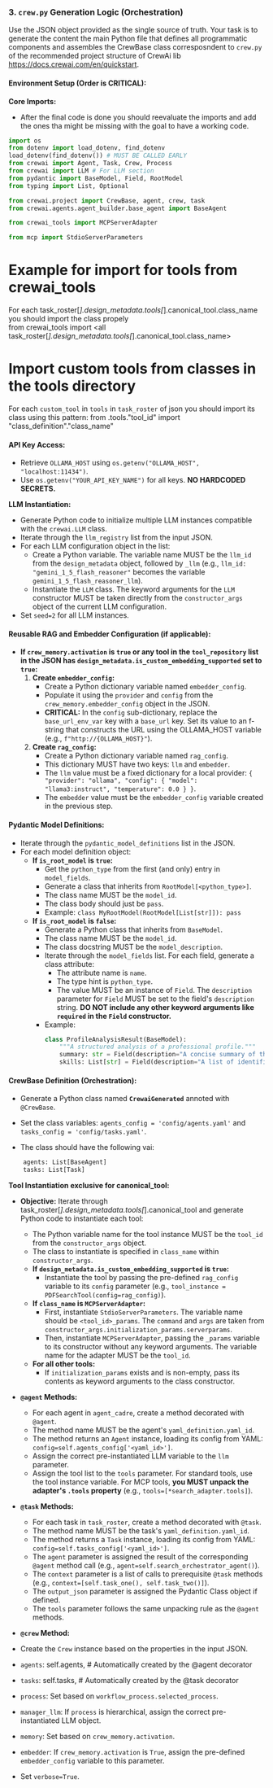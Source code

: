 
### 3. `crew.py` Generation Logic (Orchestration)

Use the JSON object provided as the single source of truth. Your task is to generate the content the main Python file that defines all programmatic components and assembles the CrewBase class corresposndent to `crew.py` of the recommended project structure of CrewAi lib  https://docs.crewai.com/en/quickstart.

#### **Environment Setup (Order is CRITICAL):**

**Core Imports:**

  * After the final code is done you should reevaluate the imports and add the ones tha might be missing with the goal to have a working code.

```python
import os
from dotenv import load_dotenv, find_dotenv
load_dotenv(find_dotenv()) # MUST BE CALLED EARLY
from crewai import Agent, Task, Crew, Process
from crewai import LLM # For LLM section
from pydantic import BaseModel, Field, RootModel
from typing import List, Optional

from crewai.project import CrewBase, agent, crew, task
from crewai.agents.agent_builder.base_agent import BaseAgent

from crewai_tools import MCPServerAdapter

from mcp import StdioServerParameters 
```

# Example for import for tools from crewai_tools
For each task_roster[*].design_metadata.tools[*].canonical_tool.class_name you should import the class propely  
from crewai_tools import <all task_roster[*].design_metadata.tools[*].canonical_tool.class_name>

# Import custom tools from classes in the tools directory
For each  `custom_tool` in `tools` in `task_roster` of json you should import its class using this pattern: from .tools."tool_id" import "class_definition"."class_name"



#### **API Key Access:**

  * Retrieve `OLLAMA_HOST` using `os.getenv("OLLAMA_HOST", "localhost:11434")`.
  * Use `os.getenv("YOUR_API_KEY_NAME")` for all keys. **NO HARDCODED SECRETS.**

**LLM Instantiation:**

  * Generate Python code to initialize multiple LLM instances compatible with the `crewai.LLM` class.
  * Iterate through the `llm_registry` list from the input JSON.
  * For each LLM configuration object in the list:
      * Create a Python variable. The variable name MUST be the `llm_id` from the `design_metadata` object, followed by `_llm` (e.g., `llm_id: "gemini_1_5_flash_reasoner"` becomes the variable `gemini_1_5_flash_reasoner_llm`).
      * Instantiate the `LLM` class. The keyword arguments for the `LLM` constructor MUST be taken directly from the `constructor_args` object of the current LLM configuration.
  * Set `seed=2` for all LLM instances.

#### **Reusable RAG and Embedder Configuration (if applicable):**


  * **If `crew_memory.activation` is `true` or any tool in the `tool_repository` list in the JSON has `design_metadata.is_custom_embedding_supported` set to `true`:**
    1.  **Create `embedder_config`:**
          * Create a Python dictionary variable named `embedder_config`.
          * Populate it using the `provider` and `config` from the `crew_memory.embedder_config` object in the JSON.
          * **CRITICAL:** In the `config` sub-dictionary, replace the `base_url_env_var` key with a `base_url` key. Set its value to an f-string that constructs the URL using the OLLAMA\_HOST variable (e.g., `f"http://{OLLAMA_HOST}"`).
    2.  **Create `rag_config`:**
          * Create a Python dictionary variable named `rag_config`.
          * This dictionary MUST have two keys: `llm` and `embedder`.
          * The `llm` value must be a fixed dictionary for a local provider: `{ "provider": "ollama", "config": { "model": "llama3:instruct", "temperature": 0.0 } }`.
          * The `embedder` value must be the `embedder_config` variable created in the previous step.

#### **Pydantic Model Definitions:**

  * Iterate through the `pydantic_model_definitions` list in the JSON.
  * For each model definition object:
      * **If `is_root_model` is `true`:**
          * Get the `python_type` from the first (and only) entry in `model_fields`.
          * Generate a class that inherits from `RootModel[<python_type>]`.
          * The class name MUST be the `model_id`.
          * The class body should just be `pass`.
          * Example: `class MyRootModel(RootModel[List[str]]): pass`
      * **If `is_root_model` is `false`:**
          * Generate a Python class that inherits from `BaseModel`.
          * The class name MUST be the `model_id`.
          * The class docstring MUST be the `model_description`.
          * Iterate through the `model_fields` list. For each field, generate a class attribute:
              * The attribute name is `name`.
              * The type hint is `python_type`.
              * The value MUST be an instance of `Field`. The `description` parameter for `Field` MUST be set to the field's `description` string. **DO NOT include any other keyword arguments like `required` in the `Field` constructor.**
          * Example:
            ```python
            class ProfileAnalysisResult(BaseModel):
                """A structured analysis of a professional profile."""
                summary: str = Field(description="A concise summary of the profile.")
                skills: List[str] = Field(description="A list of identified technical and soft skills.")
            ```


#### **CrewBase Definition (Orchestration):**

  * Generate a Python class named **`CrewaiGenerated`**  annoted with `@CrewBase`.

  * Set the class variables: `agents_config = 'config/agents.yaml'` and `tasks_config = 'config/tasks.yaml'`.

  * The class should have the following vai:


```python
    agents: List[BaseAgent]
    tasks: List[Task]
```

**Tool Instantiation exclusive for canonical_tool:**

  *  **Objective:** Iterate through task_roster[*].design_metadata.tools[*].canonical_tool and generate Python code to instantiate each tool:
      * The Python variable name for the tool instance MUST be the `tool_id` from the `constructor_args` object.
      * The class to instantiate is specified in `class_name` within `constructor_args`.
      * **If `design_metadata.is_custom_embedding_supported` is `true`:**
          * Instantiate the tool by passing the pre-defined `rag_config` variable to its `config` parameter (e.g., `tool_instance = PDFSearchTool(config=rag_config)`).
      * **If `class_name` is `MCPServerAdapter`:**
          * First, instantiate `StdioServerParameters`. The variable name should be `<tool_id>_params`. The `command` and `args` are taken from `constructor_args.initialization_params.serverparams`.
          * Then, instantiate `MCPServerAdapter`, passing the `_params` variable to its constructor without any keyword arguments. The variable name for the adapter MUST be the `tool_id`.
      * **For all other tools:**
          * If `initialization_params` exists and is non-empty, pass its contents as keyword arguments to the class constructor.

  * **`@agent` Methods:**

      * For each agent in `agent_cadre`, create a method decorated with `@agent`.
      * The method name MUST be the agent's `yaml_definition.yaml_id`.
      * The method returns an `Agent` instance, loading its config from YAML: `config=self.agents_config['<yaml_id>']`.
      * Assign the correct pre-instantiated LLM variable to the `llm` parameter.
      * Assign the tool list to the `tools` parameter. For standard tools, use the tool instance variable. For MCP tools, **you MUST unpack the adapter's `.tools` property** (e.g., `tools=[*search_adapter.tools]`).

  * **`@task` Methods:**

      * For each task in `task_roster`, create a method decorated with `@task`.
      * The method name MUST be the task's `yaml_definition.yaml_id`.
      * The method returns a `Task` instance, loading its config from YAML: `config=self.tasks_config['<yaml_id>']`.
      * The `agent` parameter is assigned the result of the corresponding `@agent` method call (e.g., `agent=self.search_orchestrator_agent()`).
      * The `context` parameter is a list of calls to prerequisite `@task` methods (e.g., `context=[self.task_one(), self.task_two()]`).
      * The `output_json` parameter is assigned the Pydantic Class object if defined.
      * The `tools` parameter follows the same unpacking rule as the `@agent` methods.

  * **`@crew` Method:**
  * Create the `Crew` instance based on the properties in the input JSON.
  * `agents`: self.agents, # Automatically created by the @agent decorator
  * `tasks`: self.tasks, # Automatically created by the @task decorator
  * `process`: Set based on `workflow_process.selected_process`.
  * `manager_llm`: If `process` is hierarchical, assign the correct pre-instantiated LLM object.
  * `memory`: Set based on `crew_memory.activation`.
  * `embedder`: If `crew_memory.activation` is `True`, assign the pre-defined `embedder_config` variable to this parameter.
  * Set `verbose=True`.